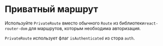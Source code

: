 # Приватный маршрут

Используйте `PrivateRoute` вместо обычного `Route` из библиотеки`react-router-dom` для маршрутов, которым необходима авторизация.

`PrivateRoute` использует флаг `isAuthenticated` из стора `auth`.
